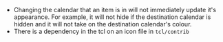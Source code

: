 - Changing the calendar that an item is in will not immediately update it's appearance. For example, it will not hide if the destination calendar is hidden and it will not take on the destination calendar's colour.
- There is a dependency in the tcl on an icon file in `tcl/contrib`